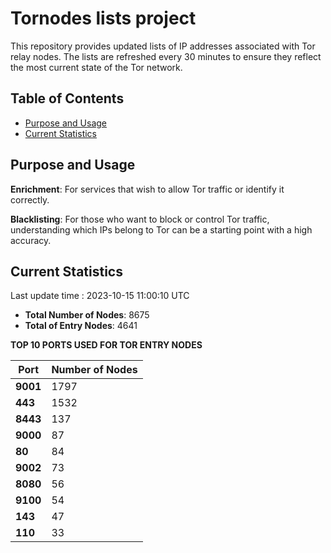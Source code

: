 # Tornodes lists project

This repository provides updated lists of IP addresses associated with Tor relay nodes. The lists are refreshed every 30 minutes to ensure they reflect the most current state of the Tor network.

## Table of Contents

- [Purpose and Usage](#purpose-and-usage)
- [Current Statistics](#current-statistics)


## Purpose and Usage

**Enrichment**: For services that wish to allow Tor traffic or identify it correctly.

**Blacklisting**: For those who want to block or control Tor traffic, understanding which IPs belong to Tor can be a starting point with a high accuracy.

## Current Statistics

Last update time : 2023-10-15 11:00:10 UTC

- **Total Number of Nodes**: 8675
- **Total of Entry Nodes**: 4641

**TOP 10 PORTS USED FOR TOR ENTRY NODES**

| **Port** | **Number of Nodes** |
|------|-----------------|
| **9001**   | 1797  |
| **443**   | 1532  |
| **8443**   | 137  |
| **9000**   | 87  |
| **80**   | 84  |
| **9002**   | 73  |
| **8080**   | 56  |
| **9100**   | 54  |
| **143**   | 47  |
| **110**   | 33  |

